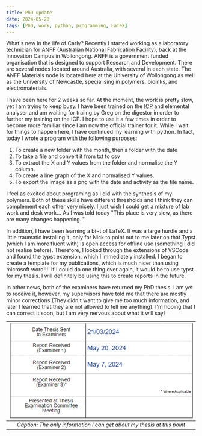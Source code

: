 ```yaml
---
title: PhD update
date: 2024-05-28
tags: [PhD, work, python, programming, LaTeX]
---
```


What's new in the life of Carly? Recently I started working as a laboratory technician for ANFF ([Australian National Fabrication Facility](https://anff.org.au)), back at the Innovation Campus in Wollongong. ANFF is a government funded organisation that is designed to support Research and Development. There are several nodes located around Australia, with several in each state. The ANFF Materials node is located here at the University of Wollongong as well as the University of Newcastle, specialising in polymers, bioinks, and electromaterials.

I have been here for 2 weeks so far. At the moment, the work is pretty slow, yet I am trying to keep busy. I have been trained on the [ICP](./ICP) and elemental analyser and am waiting for traiing by Greg on the digestor in order to further my training on the ICP. I hope to use it a few times in order to become more familiar since I am now the official trainer for it. While I wait for things to happen here, I have continued my learning with python. In fact, today I wrote a program with the following purposes: 

1. To create a new folder with the month, then a folder with the date
2. To take a file and convert it from txt to csv
3. To extract the X and Y values from the folder and normalise the Y column. 
4. To create a line graph of the X and normalised Y values. 
5. To export the image as a png with the date and activity as the file name. 

I feel as excited about programing as I did with the synthesis of my polymers. Both of these skills have different thresholds and I think they can complement each other very nicely. I just wish I could get a mixture of lab work and desk work... As I was told today "This place is very slow, as there are many changes happening.."

In addition, I have been learning a bi¬t of LaTeX. It was a large hurdle and a little traumatic installing it, only for Nick to point out to me later on that Typst (which I am more fluent with) is open access for offline use (something I did not realise before). Therefore, I looked through the extensions of VSCode and found the typst extension, which I immediately installed. I began to create a template for my publications, which is much nicer than using microsoft word!!!! If I could do one thing over again, it would be to use typst for my thesis. I will definitely be using this to create reports in the future. 

In other news, both of the examiners have returned my PhD thesis. I am yet to receive it, however, my supervisors have told me that there are mostly minor corrections (They didn't want to give me too much information, and later I learned that they are not allowed to tell me anything). I'm hoping that I can correct it soon, but I am very nervous about what it will say! 
<div align="center"> 

|![phd revision](./img/phd-revision.PNG)|
|:---:|
|*Caption: The only information I can get about my thesis at this point*| 
</div>